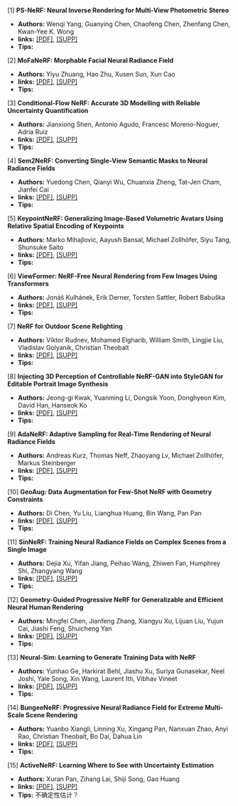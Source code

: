 [1] **PS-NeRF: Neural Inverse Rendering for Multi-View Photometric Stereo**  
  - **Authors:** Wenqi Yang, Guanying Chen, Chaofeng Chen, Zhenfang Chen, Kwan-Yee K. Wong
  - **links:** [[PDF]](https://www.ecva.net/papers/eccv_2022/papers_ECCV/papers/136610263.pdf), [[SUPP]](https://www.ecva.net/papers/eccv_2022/papers_ECCV/papers/136610263-supp.pdf)
  - **Tips:**
 
[2] **MoFaNeRF: Morphable Facial Neural Radiance Field**  
  - **Authors:** Yiyu Zhuang, Hao Zhu, Xusen Sun, Xun Cao
  - **links:** [[PDF]](https://www.ecva.net/papers/eccv_2022/papers_ECCV/papers/136630267.pdf), [[SUPP]](https://www.ecva.net/papers/eccv_2022/papers_ECCV/papers/136630267-supp.zip)
  - **Tips:**
    
[3] **Conditional-Flow NeRF: Accurate 3D Modelling with Reliable Uncertainty Quantification**  
  - **Authors:** Jianxiong Shen, Antonio Agudo, Francesc Moreno-Noguer, Adria Ruiz
  - **links:** [[PDF]](https://www.ecva.net/papers/eccv_2022/papers_ECCV/papers/136630531.pdf), [[SUPP]](https://www.ecva.net/papers/eccv_2022/papers_ECCV/papers/136630531-supp.zip)
  - **Tips:**
    
[4] **Sem2NeRF: Converting Single-View Semantic Masks to Neural Radiance Fields**  
  - **Authors:** Yuedong Chen, Qianyi Wu, Chuanxia Zheng, Tat-Jen Cham, Jianfei Cai
  - **links:** [[PDF]](https://www.ecva.net/papers/eccv_2022/papers_ECCV/papers/136740713.pdf), [[SUPP]](https://www.ecva.net/papers/eccv_2022/papers_ECCV/papers/136740713-supp.pdf)
  - **Tips:**
    
[5] **KeypointNeRF: Generalizing Image-Based Volumetric Avatars Using Relative Spatial Encoding of Keypoints**  
  - **Authors:** Marko Mihajlovic, Aayush Bansal, Michael Zollhöfer, Siyu Tang, Shunsuke Saito
  - **links:** [[PDF]](https://www.ecva.net/papers/eccv_2022/papers_ECCV/papers/136750176.pdf), [[SUPP]](https://www.ecva.net/papers/eccv_2022/papers_ECCV/papers/136750176-supp.pdf)
  - **Tips:**
    
[6] **ViewFormer: NeRF-Free Neural Rendering from Few Images Using Transformers**  
  - **Authors:** Jonáš Kulhánek, Erik Derner, Torsten Sattler, Robert Babuška
  - **links:** [[PDF]](https://www.ecva.net/papers/eccv_2022/papers_ECCV/papers/136750195.pdf), [[SUPP]](https://www.ecva.net/papers/eccv_2022/papers_ECCV/papers/136750195-supp.pdf)
  - **Tips:**
    
[7] **NeRF for Outdoor Scene Relighting**  
  - **Authors:** Viktor Rudnev, Mohamed Elgharib, William Smith, Lingjie Liu, Vladislav Golyanik, Christian Theobalt
  - **links:** [[PDF]](https://www.ecva.net/papers/eccv_2022/papers_ECCV/papers/136760593.pdf), [[SUPP]](https://www.ecva.net/papers/eccv_2022/papers_ECCV/papers/136760593-supp.zip)
  - **Tips:**
    
[8] **Injecting 3D Perception of Controllable NeRF-GAN into StyleGAN for Editable Portrait Image Synthesis**  
  - **Authors:** Jeong-gi Kwak, Yuanming Li, Dongsik Yoon, Donghyeon Kim, David Han, Hanseok Ko
  - **links:** [[PDF]](https://www.ecva.net/papers/eccv_2022/papers_ECCV/papers/136770240.pdf), [[SUPP]](https://www.ecva.net/papers/eccv_2022/papers_ECCV/papers/136770240-supp.pdf)
  - **Tips:**
    
[9] **AdaNeRF: Adaptive Sampling for Real-Time Rendering of Neural Radiance Fields**  
  - **Authors:** Andreas Kurz, Thomas Neff, Zhaoyang Lv, Michael Zollhöfer, Markus Steinberger
  - **links:** [[PDF]](https://www.ecva.net/papers/eccv_2022/papers_ECCV/papers/136770258.pdf), [[SUPP]](https://www.ecva.net/papers/eccv_2022/papers_ECCV/papers/136770258-supp.pdf)
  - **Tips:**
    
[10] **GeoAug: Data Augmentation for Few-Shot NeRF with Geometry Constraints**  
  - **Authors:** Di Chen, Yu Liu, Lianghua Huang, Bin Wang, Pan Pan
  - **links:** [[PDF]](https://www.ecva.net/papers/eccv_2022/papers_ECCV/papers/136770326.pdf), [[SUPP]]()
  - **Tips:**
    
[11] **SinNeRF: Training Neural Radiance Fields on Complex Scenes from a Single Image**  
  - **Authors:** Dejia Xu, Yifan Jiang, Peihao Wang, Zhiwen Fan, Humphrey Shi, Zhangyang Wang
  - **links:** [[PDF]](https://www.ecva.net/papers/eccv_2022/papers_ECCV/papers/136820712.pdf), [[SUPP]](https://www.ecva.net/papers/eccv_2022/papers_ECCV/papers/136820712-supp.pdf)
  - **Tips:**
    
[12] **Geometry-Guided Progressive NeRF for Generalizable and Efficient Neural Human Rendering**  
  - **Authors:** Mingfei Chen, Jianfeng Zhang, Xiangyu Xu, Lijuan Liu, Yujun Cai, Jiashi Feng, Shuicheng Yan
  - **links:** [[PDF]](https://www.ecva.net/papers/eccv_2022/papers_ECCV/papers/136830224.pdf), [[SUPP]](https://www.ecva.net/papers/eccv_2022/papers_ECCV/papers/136830224-supp.zip)
  - **Tips:**
    
[13] **Neural-Sim: Learning to Generate Training Data with NeRF**  
  - **Authors:** Yunhao Ge, Harkirat Behl, Jiashu Xu, Suriya Gunasekar, Neel Joshi, Yale Song, Xin Wang, Laurent Itti, Vibhav Vineet
  - **links:** [[PDF]](https://www.ecva.net/papers/eccv_2022/papers_ECCV/papers/136830463.pdf), [[SUPP]](https://www.ecva.net/papers/eccv_2022/papers_ECCV/papers/136830463-supp.pdf)
  - **Tips:**
    
[14] **BungeeNeRF: Progressive Neural Radiance Field for Extreme Multi-Scale Scene Rendering**  
  - **Authors:** Yuanbo Xiangli, Linning Xu, Xingang Pan, Nanxuan Zhao, Anyi Rao, Christian Theobalt, Bo Dai, Dahua Lin
  - **links:** [[PDF]](https://www.ecva.net/papers/eccv_2022/papers_ECCV/papers/136920106.pdf), [[SUPP]]()
  - **Tips:**
    
[15] **ActiveNeRF: Learning Where to See with Uncertainty Estimation**  
  - **Authors:** Xuran Pan, Zihang Lai, Shiji Song, Gao Huang
  - **links:** [[PDF]](https://www.ecva.net/papers/eccv_2022/papers_ECCV/papers/136930225.pdf), [[SUPP]](https://www.ecva.net/papers/eccv_2022/papers_ECCV/papers/136930225-supp.pdf)
  - **Tips:** 不确定性估计？


